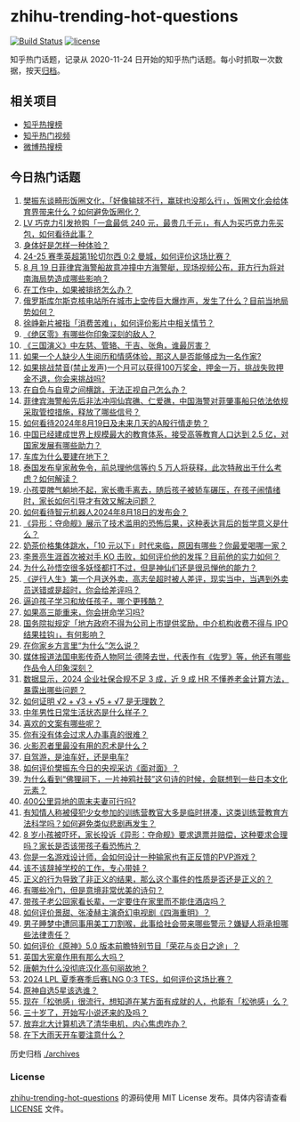 # zhihu-trending-hot-questions

[![Build Status](https://github.com/justjavac/zhihu-trending-hot-questions/workflows/ci/badge.svg?branch=master)](https://github.com/justjavac/zhihu-trending-hot-questions/actions)
[![license](https://img.shields.io/github/license/justjavac/zhihu-trending-hot-questions)](https://github.com/justjavac/zhihu-trending-hot-questions/blob/master/LICENSE)

知乎热门话题，记录从 2020-11-24
日开始的知乎热门话题。每小时抓取一次数据，按天[归档](./archives)。

## 相关项目

- [知乎热搜榜](https://github.com/justjavac/zhihu-trending-top-search)
- [知乎热门视频](https://github.com/justjavac/zhihu-trending-hot-video)
- [微博热搜榜](https://github.com/justjavac/weibo-trending-hot-search)

## 今日热门话题

<!-- BEGIN -->
<!-- 最后更新时间 Mon Aug 19 2024 10:07:36 GMT+0800 (China Standard Time) -->

1. [樊振东谈畸形饭圈文化，「好像输球不行，赢球也没那么行」，饭圈文化会给体育界带来什么？如何避免饭圈化？](https://www.zhihu.com/question/664652654)
1. [LV 巧克力引发抢购「一盒最低 240 元，最贵几千元」，有人为买巧克力先买包，如何看待此事？](https://www.zhihu.com/question/664634572)
1. [身体好是怎样一种体验？](https://www.zhihu.com/question/27066864)
1. [24-25 赛季英超第1轮切尔西 0:2 曼城，如何评价这场比赛？](https://www.zhihu.com/question/664654630)
1. [8 月 19 日菲律宾海警船故意冲撞中方海警艇，现场视频公布，菲方行为将对南海局势造成哪些影响？](https://www.zhihu.com/question/664682738)
1. [在工作中，如果被排挤怎么办？](https://www.zhihu.com/question/664568997)
1. [俄罗斯库尔斯克核电站所在城市上空传巨大爆炸声，发生了什么？目前当地局势如何？](https://www.zhihu.com/question/664615915)
1. [徐峥新片被指「消费苦难」，如何评价影片中相关情节？](https://www.zhihu.com/question/664426897)
1. [《绝区零》有哪些你印象深刻的敌人？](https://www.zhihu.com/question/664578228)
1. [《三国演义》中左慈、管辂、于吉、张角，谁最厉害？](https://www.zhihu.com/question/663908137)
1. [如果一个人缺少人生阅历和情感体验，那这人是否能够成为一名作家?](https://www.zhihu.com/question/664386427)
1. [如果挑战禁音(禁止发声)一个月可以获得100万奖金，押金一万，挑战失败押金不退，你会来挑战吗?](https://www.zhihu.com/question/664382120)
1. [在自负与自卑之间横跳，无法正视自己怎么办？](https://www.zhihu.com/question/664308271)
1. [菲律宾海警船先后非法冲闯仙宾礁、仁爱礁，中国海警对菲肇事船只依法依规采取管控措施，释放了哪些信号？](https://www.zhihu.com/question/664681648)
1. [如何看待2024年8月19日及未来几天的A股行情走势？](https://www.zhihu.com/question/664381609)
1. [中国已经建成世界上规模最大的教育体系，接受高等教育人口达到 2.5 亿，对国家发展有哪些助力？](https://www.zhihu.com/question/662012702)
1. [车库为什么要建在地下？](https://www.zhihu.com/question/622026086)
1. [泰国发布皇家赦免令，前总理他信等约 5 万人将获释，此次特赦出于什么考虑？如何解读？](https://www.zhihu.com/question/664538350)
1. [小孩耍脾气躺地不起，家长撒手离去，随后孩子被轿车碾压，在孩子闹情绪时，家长如何引导才有效又解决问题？](https://www.zhihu.com/question/664242324)
1. [如何看待智元机器人2024年8月18日的发布会？](https://www.zhihu.com/question/664607213)
1. [《异形：夺命舰》展示了技术滥用的恐怖后果，这种表达背后的哲学意义是什么？](https://www.zhihu.com/question/664434070)
1. [奶茶价格集体跳水，「10 元以下」时代来临，原因有哪些？你最爱喝哪一家？](https://www.zhihu.com/question/664607990)
1. [李景亮生涯首次被对手 KO 击败，如何评价他的发挥？目前他的实力如何？](https://www.zhihu.com/question/664606501)
1. [为什么孙悟空很多妖怪都打不过，但是神仙们还是很忌惮他的能力？](https://www.zhihu.com/question/661066157)
1. [《逆行人生》第一个月送外卖，高志垒超时被人差评，现实当中，当遇到外卖员送错或是超时，你会给差评吗？](https://www.zhihu.com/question/664301882)
1. [逼迫孩子学习和放任孩子，哪个更残酷？](https://www.zhihu.com/question/664333972)
1. [如果高三能重来，你会拼命学习吗?](https://www.zhihu.com/question/664204290)
1. [国务院拟规定「地方政府不得为公司上市提供奖励，中介机构收费不得与 IPO 结果挂钩」，有何影响？](https://www.zhihu.com/question/664603098)
1. [在你家乡方言里“为什么”怎么说？](https://www.zhihu.com/question/661777662)
1. [媒体报道法国电影传奇人物阿兰·德隆去世，代表作有《佐罗》等，他还有哪些作品令人印象深刻？](https://www.zhihu.com/question/664616689)
1. [数据显示，2024 企业社保合规不足 3 成，近 9 成 HR 不懂养老金计算方法，暴露出哪些问题？](https://www.zhihu.com/question/664448157)
1. [如何证明 √2 + √3 + √5 + √7 是无理数？](https://www.zhihu.com/question/661905433)
1. [中年男性日常生活状态是什么样子？](https://www.zhihu.com/question/359136533)
1. [喜欢的文案有哪些呢？](https://www.zhihu.com/question/664273686)
1. [你有没有体会过求人办事真的很难？](https://www.zhihu.com/question/548344085)
1. [火影忍者里最没有用的忍术是什么？](https://www.zhihu.com/question/269545666)
1. [自驾游，是油车好，还是电车?](https://www.zhihu.com/question/661532418)
1. [如何评价樊振东今日的央视采访《面对面》？](https://www.zhihu.com/question/664652213)
1. [为什么看到“佛狸祠下，一片神鸦社鼓”这句诗的时候，会联想到一些日本文化元素？](https://www.zhihu.com/question/664398654)
1. [400公里异地的周末夫妻可行吗?](https://www.zhihu.com/question/664362715)
1. [有知情人称被侵犯少女参加的训练营教官大多是临时拼凑，这类训练营教育方法科学吗？如何避免类似悲剧再发生？](https://www.zhihu.com/question/664340834)
1. [8 岁小孩被吓坏，家长投诉《异形：夺命舰》要求退票并赔偿，这种要求合理吗？家长是否该带孩子看恐怖片？](https://www.zhihu.com/question/664601282)
1. [你是一名游戏设计师，会如何设计一种输家也有正反馈的PVP游戏？](https://www.zhihu.com/question/664361657)
1. [该不该辞掉学校的工作，专心带娃？](https://www.zhihu.com/question/664386943)
1. [正义的行为导致了非正义的结果，那么这个事件的性质是否还是正义的？](https://www.zhihu.com/question/663458174)
1. [有哪些冷门，但是意境非常优美的诗句？](https://www.zhihu.com/question/27967946)
1. [带孩子老公回家看长辈，一定要住在家里而不能住酒店吗？](https://www.zhihu.com/question/664435418)
1. [如何评价景甜、张凌赫主演奇幻电视剧《四海重明》？](https://www.zhihu.com/question/663106863)
1. [男子睡梦中遭同事用美工刀割喉，此事给社会带来哪些警示？嫌疑人将承担哪些法律责任？](https://www.zhihu.com/question/664538459)
1. [如何评价《原神》5.0 版本前瞻特别节目「荣花与炎日之途」？](https://www.zhihu.com/question/664427910)
1. [英国大宪章作用有那么大吗？](https://www.zhihu.com/question/495671457)
1. [唐朝为什么没彻底汉化高句丽故地？](https://www.zhihu.com/question/659532599)
1. [2024 LPL 夏季赛季后赛LNG 0:3 TES，如何评价这场比赛？](https://www.zhihu.com/question/664624669)
1. [原神自选5星该选谁？](https://www.zhihu.com/question/664521686)
1. [现在「松弛感」很流行，想知道在某方面有成就的人，也能有「松弛感」么？](https://www.zhihu.com/question/663444695)
1. [三十岁了，开始写小说还来的及吗？](https://www.zhihu.com/question/512187730)
1. [放弃北大计算机选了清华电机，内心焦虑咋办？](https://www.zhihu.com/question/664533744)
1. [在下大雨天开车要注意什么？](https://www.zhihu.com/question/663194307)

<!-- END -->

历史归档 [./archives](./archives)

### License

[zhihu-trending-hot-questions](https://github.com/justjavac/zhihu-trending-hot-questions)
的源码使用 MIT License 发布。具体内容请查看 [LICENSE](./LICENSE) 文件。
